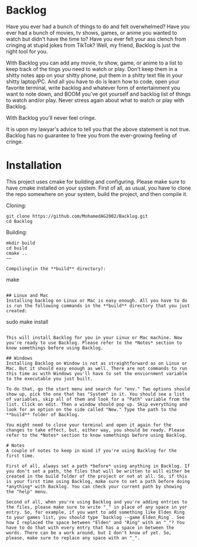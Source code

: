 # Backlog
Have you ever had a bunch of things to do and felt overwhelmed? Have you ever had a bunch of movies, tv shows, games, or anime you wanted to watch but didn't have the time to? Have you ever felt your ass clench from cringing at stupid jokes from TikTok? Well, my friend, Backlog is just the right tool for you. 

With Backlog you can add any movie, tv show, game, or anime to a list to keep track of the tings you need to watch or play. Don't keep them in a shitty notes app on your shitty phone, put them in a shitty text file in your shitty laptop/PC. And all you have to do is learn how to code, open your favorite terminal, write backlog and whatever form of entertainment you want to note down, and BOOM you've got yourself and backlog list of things to watch and/or play. Never stress again about what to watch or play with Backlog.
 
 With Backlog you'll never feel cringe.

It is upon my lawyar's advice to tell you that the above statement is not true. Backlog has no guarantee to free you from the ever-growing feeling of cringe.  

# Installation
This project uses cmake for building and configuring. Please make sure to have cmake installed on your system. First of all, as usual, you have to clone the repo somewhere on your system, build the project, and then compile it.

Cloning:
~~~
git clone https://github.com/MohamedAG2002/Backlog.git
cd Backlog
~~~

Building:
~~~
mkdir build
cd build
cmake ..
~~

Compiling(in the **build** directory):
~~~
make
~~~

## Linux and Mac
Installing backlog on Linux or Mac is easy enough. All you have to do is run the following commands in the **build** directory that you just created:

~~~
sudo make install
~~~

This will install Backlog for you in your Linux or Mac machine. Now you're ready to use Backlog. Please refer to the *Notes* section to know somethings before using Backlog. 

## Windows
Installing Backlog on Window is not as straightforward as on Linux or Mac. But it should easy enough as well. There are not commands to run this time as with Windows you'll have to set the enviornment variable to the executable you just built.

To do that, go the start menu and search for "env." Two options should show up, pick the one that has "System" in it. You should see a list of variables, skip all of them and look for a "Path" variable from the list. Click on edit. Then a window should pop up. Skip everything and look for an option on the side called "New." Type the path to the **build** folder of Backlog. 

You might need to close your terminal and open it again for the changes to take effect, but, either way, you should be ready. Please refer to the *Notes* section to know somethings before using Backlog. 

# Notes
A couple of notes to keep in mind if you're using Backlog for the first time.

First of all, always set a path *before* using anything in Backlog. If you don't set a path, the files that will be written to will either be created in the build folder of the project or not at all. So, if this is your first time using Backlog, make sure to set a path before doing *anything* with Backlog. You can check your current path by showing the "help" menu.

Second of all, when you're using Backlog and you're adding entries to the files, please make sure to write "_" in place of any space in yor entry. So, for example, if you want to add something like Elden Ring to your games list, you should type `backlog --game Elden_Ring`. See how I replaced the space between "Elden" and "Ring" with an "_"? You have to do that with every entry that has a space in between the words. There can be a work around, but I don't know of yet. So, please, make sure to replace any space with an "_".
